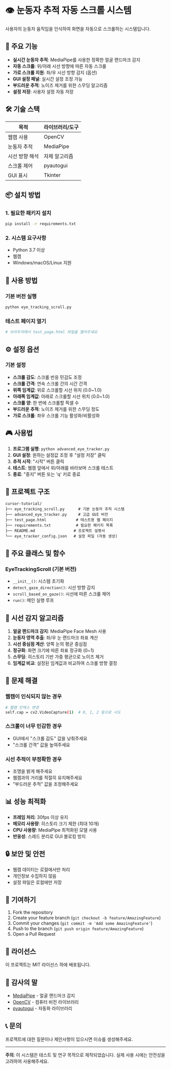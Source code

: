 # 👁️ 눈동자 추적 자동 스크롤 시스템

사용자의 눈동자 움직임을 인식하여 화면을 자동으로 스크롤하는 시스템입니다.

## 🎯 주요 기능

- **실시간 눈동자 추적**: MediaPipe를 사용한 정확한 얼굴 랜드마크 감지
- **자동 스크롤**: 위/아래 시선 방향에 따른 자동 스크롤
- **가로 스크롤 지원**: 좌/우 시선 방향 감지 (옵션)
- **GUI 설정 패널**: 실시간 설정 조정 가능
- **부드러운 추적**: 노이즈 제거를 위한 스무딩 알고리즘
- **설정 저장**: 사용자 설정 자동 저장

## 🛠️ 기술 스택

| 목적 | 라이브러리/도구 |
|------|----------------|
| 웹캠 사용 | OpenCV |
| 눈동자 추적 | MediaPipe |
| 시선 방향 해석 | 자체 알고리즘 |
| 스크롤 제어 | pyautogui |
| GUI 표시 | Tkinter |

## 📦 설치 방법

### 1. 필요한 패키지 설치

```bash
pip install -r requirements.txt
```

### 2. 시스템 요구사항

- Python 3.7 이상
- 웹캠
- Windows/macOS/Linux 지원

## 🚀 사용 방법

### 기본 버전 실행

```bash
python eye_tracking_scroll.py
```

### 테스트 페이지 열기

```bash
# 브라우저에서 test_page.html 파일을 열어주세요
```

## ⚙️ 설정 옵션

### 기본 설정
- **스크롤 감도**: 스크롤 반응 민감도 조정
- **스크롤 간격**: 연속 스크롤 간의 시간 간격
- **위쪽 임계값**: 위로 스크롤할 시선 위치 (0.0~1.0)
- **아래쪽 임계값**: 아래로 스크롤할 시선 위치 (0.0~1.0)
- **스크롤 양**: 한 번에 스크롤할 픽셀 수
- **부드러운 추적**: 노이즈 제거를 위한 스무딩 정도
- **가로 스크롤**: 좌우 스크롤 기능 활성화/비활성화

## 🎮 사용법

1. **프로그램 실행**: `python advanced_eye_tracker.py`
2. **GUI 설정**: 원하는 설정값 조정 후 "설정 저장" 클릭
3. **추적 시작**: "시작" 버튼 클릭
4. **테스트**: 웹캠 앞에서 위/아래를 바라보며 스크롤 테스트
5. **종료**: "중지" 버튼 또는 'q' 키로 종료

## 📁 프로젝트 구조

```
cursor-tutorial/
├── eye_tracking_scroll.py      # 기본 눈동자 추적 시스템
├── advanced_eye_tracker.py     # 고급 GUI 버전
├── test_page.html             # 테스트용 웹 페이지
├── requirements.txt           # 필요한 패키지 목록
├── README.md                 # 프로젝트 설명서
└── eye_tracker_config.json   # 설정 파일 (자동 생성)
```

## 🔧 주요 클래스 및 함수

### EyeTrackingScroll (기본 버전)
- `__init__()`: 시스템 초기화
- `detect_gaze_direction()`: 시선 방향 감지
- `scroll_based_on_gaze()`: 시선에 따른 스크롤 제어
- `run()`: 메인 실행 루프

## 🎯 시선 감지 알고리즘

1. **얼굴 랜드마크 감지**: MediaPipe Face Mesh 사용
2. **눈동자 영역 추출**: 좌/우 눈 랜드마크 좌표 계산
3. **시선 중심점 계산**: 양쪽 눈의 평균 중심점
4. **정규화**: 화면 크기에 따른 좌표 정규화 (0~1)
5. **스무딩**: 히스토리 기반 가중 평균으로 노이즈 제거
6. **임계값 비교**: 설정된 임계값과 비교하여 스크롤 방향 결정

## 🐛 문제 해결

### 웹캠이 인식되지 않는 경우
```bash
# 웹캠 인덱스 변경
self.cap = cv2.VideoCapture(1)  # 0, 1, 2 등으로 시도
```

### 스크롤이 너무 민감한 경우
- GUI에서 "스크롤 감도" 값을 낮춰주세요
- "스크롤 간격" 값을 높여주세요

### 시선 추적이 부정확한 경우
- 조명을 밝게 해주세요
- 웹캠과의 거리를 적절히 유지해주세요
- "부드러운 추적" 값을 조정해주세요

## 📊 성능 최적화

- **프레임 처리**: 30fps 이상 유지
- **메모리 사용량**: 히스토리 크기 제한 (최대 10개)
- **CPU 사용량**: MediaPipe 최적화된 모델 사용
- **반응성**: 스레드 분리로 GUI 블로킹 방지

## 🔒 보안 및 안전

- 웹캠 데이터는 로컬에서만 처리
- 개인정보 수집하지 않음
- 설정 파일은 로컬에만 저장

## 🤝 기여하기

1. Fork the repository
2. Create your feature branch (`git checkout -b feature/AmazingFeature`)
3. Commit your changes (`git commit -m 'Add some AmazingFeature'`)
4. Push to the branch (`git push origin feature/AmazingFeature`)
5. Open a Pull Request

## 📄 라이선스

이 프로젝트는 MIT 라이선스 하에 배포됩니다.

## 🙏 감사의 말

- [MediaPipe](https://mediapipe.dev/) - 얼굴 랜드마크 감지
- [OpenCV](https://opencv.org/) - 컴퓨터 비전 라이브러리
- [pyautogui](https://pyautogui.readthedocs.io/) - 자동화 라이브러리

## 📞 문의

프로젝트에 대한 질문이나 제안사항이 있으시면 이슈를 생성해주세요.

---

**주의**: 이 시스템은 테스트 및 연구 목적으로 제작되었습니다. 실제 사용 시에는 안전성을 고려하여 사용해주세요. 